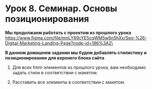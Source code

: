 # Урок 8. Семинар. Основы позиционирования

**Мы продолжаем работать с проектом из прошлого урока** https://www.figma.com/file/mnLY69cYE5cqWM5w6n5hXx/Seo-%26-Digital-Marketing-Landing-Page?node-id=186%3A2\

**В данном домашнем задании мы будем добавлять стилистику и позиционирование для верхнего блока сайта**

1. Для всех html-элементов из прошлого урока, вам необходимо задать стили в соответствии с макетом.

2. Расставить все элементы в соответствии с макетом.
